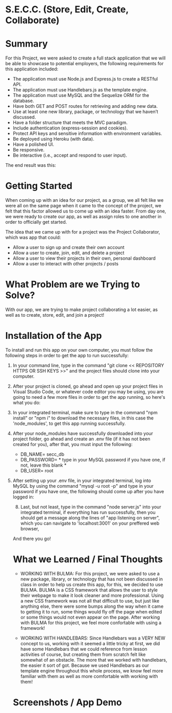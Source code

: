 # S.E.C.C. (Store, Edit, Create, Collaborate)

# Summary
For this Project, we were asked to create a full stack application that we will be able to showcase to potential employers, the following requirements for this application included:

* The application must use Node.js and Express.js to create a RESTful API.
* The application must use Handlebars.js as the template engine.
* The application must use MySQL and the Sequelize ORM for the database.
* Have both GET and POST routes for retrieving and adding new data.
* Use at least one new library, package, or technology that we haven’t discussed.
* Have a folder structure that meets the MVC paradigm.
* Include authentication (express-session and cookies).
* Protect API keys and sensitive information with environment variables.
* Be deployed using Heroku (with data).
* Have a polished UI.
* Be responsive.
* Be interactive (i.e., accept and respond to user input).

The end result was this: <!-- INSERT LINK TO WEBSITE -->

# Getting Started
When coming up with an idea for our project, as a group, we all felt like we were all on the same page when it came to the concept of the project, we felt that this factor allowed us to come up with an idea faster. From day one, we were ready to create our app, as well as assign roles to one another in order to officially get started.

The idea that we came up with for a project was the Project Collaborator, which was app that could: 

- Allow a user to sign up and create their own account
- Allow a user to create, join, edit, and delete a project
- Allow a user to view their projects in their own, personal dashboard
- Allow a user to interact with other projects / posts 


# What Problem are we Trying to Solve?
With our app, we are trying to make project collaborating a lot easier, as well as to create, store, edit, and join a project! 

# Installation of the App
To install and run this app on your own computer, you must follow the following steps in order to get the app to run successfully:

1) In your command line, type in the command "git clone << REPOSITORY HTTPS OR SSH KEYS >>" and the project files should clone into your computer.

2) After your project is cloned, go ahead and open up your project files in Visual Studio Code, or whatever code editor you may be using, you are going to need a few more files in order to get the app running, so here's what you do:

3) In your integrated terminal, make sure to type in the command "npm install" or "npm i" to download the necessary files, in this case the 'node_modules', to get this app running successfully. 

4) After your node_modules have successfully downloaded into your project folder, go ahead and create an .env file (if it has not been created for you), after that, you must input the following: 
    - DB_NAME= secc_db
    - DB_PASSWORD= * type in your MySQL password if you have one, if not, leave this  blank * 
    - DB_USER= root

5) After setting up your .env file, in your integrated terminal, log into MySQL by using the command "mysql -u root -p" and type in your password if you have one, the following should come up after you have logged in: 
    <!-- SCREENSHOT HERE -- >

6) Then, after logging in, type into the integrated terminal and type in the command "source db/schema.sql" this will source your schema file which is needed to run the app! After successfully running the file, you may logout of MySQL using the command "quit" or "exit" 

7) After logging out, type in the following command "npm run seed" which should run ALL the seeds in the seeds file that is needed to run the app. The following should come up after you have ran the seeds:

<!-- SCREENSHOT HERE -->

8) Last, but not least, type in the command "node server.js" into your integrated terminal, if everything has run successfully, then you should get a message along the lines of "app listening on server", which you can navigate to 'localhost:3001' on your preffered web browser, 

And there you go! 


# What we Learned / Final Thoughts

* WORKING WITH BULMA: For this project, we were asked to use a new package, library, or technology that has not been discussed in class in order to help us create this app, for this, we decided to use BULMA. BULMA is a CSS framework that allows the user to style their webpage to make it look cleaner and more professional. Using a new CSS framework was not all that difficult to use, but just like anything else, there were some bumps along the way when it came to getting it to run, some things would fly off the page when edited or some things would not even appear on the page. After working with BULMA for this project, we feel more confortable with using a framework!


* WORKING WITH HANDLEBARS: Since Handlebars was a VERY NEW concept to us, working with it seemed a little tricky at first, we did have some Handlebars that we could reference from lesson activities of course, but creating them from scratch felt like somewhat of an obstacle. The more that we worked with handlebars, the easier it sort of got. Because we used Handlebars as our template engine throughout this whole process, we know feel more familiar with them as well as more comfortable with working with them!


<!-- YOU GUYS ARE MORE THAN WELCOME TO TYPE IN WHAT Y'ALL LEARNED  -->



# Screenshots / App Demo
<!-- WE COULD INSERT SOME SCREENSHOTS OF THE APP AS WELL AS A SHORT GIF ABOUT HOW 
THE APP WORKS -->

